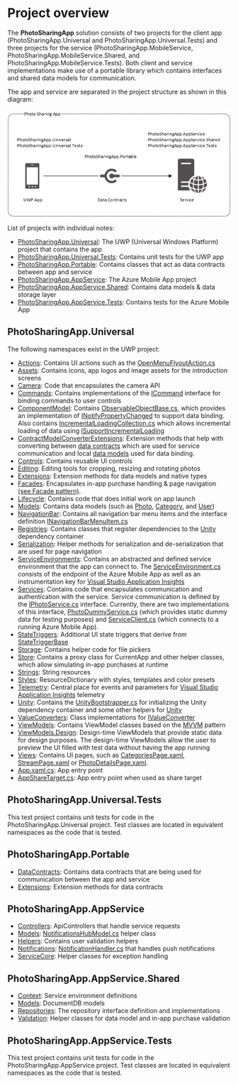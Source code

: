 # Project overview

The **PhotoSharingApp** solution consists of two projects for the client app (PhotoSharingApp.Universal and PhotoSharingApp.Universal.Tests) and three projects for the service (PhotoSharingApp.MobileService, PhotoSharingApp.MobileService.Shared, and PhotoSharingApp.MobileService.Tests). Both client and service implementations make use of a portable library which contains interfaces and shared data models for communication.

The app and service are separated in the project structure as shown in this diagram:

![Architecture](Images/Architecture.jpg "App architecture")

List of projects with individual notes:
- [PhotoSharingApp.Universal](PhotoSharingApp/PhotoSharingApp.Universal): The UWP (Universal Windows Platform) project that contains the app
- [PhotoSharingApp.Universal.Tests](PhotoSharingApp/PhotoSharingApp.Universal.Tests): Contains unit tests for the UWP app
- [PhotoSharingApp.Portable](PhotoSharingApp/PhotoSharingApp.Portable): Contains classes that act as data contracts between app and service
- [PhotoSharingApp.AppService](PhotoSharingApp/PhotoSharingApp.AppService): The Azure Mobile App project
- [PhotoSharingApp.AppService.Shared](PhotoSharingApp/PhotoSharingApp.AppService.Shared): Contains data models & data storage layer
- [PhotoSharingApp.AppService.Tests](PhotoSharingApp/PhotoSharingApp.AppService.Tests): Contains tests for the Azure Mobile App

## PhotoSharingApp.Universal

The following namespaces exist in the UWP project:
- [Actions](PhotoSharingApp/PhotoSharingApp.Universal/Actions): Contains UI actions such as the [OpenMenuFlyoutAction.cs](/PhotoSharingApp/PhotoSharingApp.Universal/Actions/OpenMenuFlyoutAction.cs#L25)
- [Assets](PhotoSharingApp/PhotoSharingApp.Universal/Assets): Contains icons, app logos and image assets for the introduction screens
- [Camera](PhotoSharingApp/PhotoSharingApp.Universal/Camera): Code that encapsulates the camera API
- [Commands](PhotoSharingApp/PhotoSharingApp.Universal/Commands): Contains implementations of the [ICommand](https://msdn.microsoft.com/library/windows/apps/windows.ui.xaml.input.icommand.aspx) interface for binding commands to user controls
- [ComponentModel](PhotoSharingApp/PhotoSharingApp.Universal/ComponentModel): Contains [ObservableObjectBase.cs](/PhotoSharingApp/PhotoSharingApp.Universal/ComponentModel/ObservableObjectBase.cs#L25), which provides an implementation of [INotifyPropertyChanged](https://msdn.microsoft.com/library/windows/apps/windows.ui.xaml.data.inotifypropertychanged.aspx) to support data binding. Also contains [IncrementalLoadingCollection.cs](/PhotoSharingApp/PhotoSharingApp.Universal/ComponentModel/IncrementalLoadingCollection.cs#L25) which allows incremental loading of data using [ISupportIncrementalLoading](https://msdn.microsoft.com/library/windows/apps/windows.ui.xaml.data.isupportincrementalloading.aspx)
- [ContractModelConverterExtensions](PhotoSharingApp/PhotoSharingApp.Universal/ContractModelConverterExtensions): Extension methods that help with converting between [data contracts](PhotoSharingApp/PhotoSharingApp.Portable/DataContracts) which are used for service communication and local [data models](/PhotoSharingApp/PhotoSharingApp.Universal/Models) used for data binding.
- [Controls](PhotoSharingApp/PhotoSharingApp.Universal/Controls): Contains reusable UI controls
- [Editing](PhotoSharingApp/PhotoSharingApp.Universal/Editing): Editing tools for cropping, resizing and rotating photos
- [Extensions](PhotoSharingApp/PhotoSharingApp.Universal/Extensions): Extension methods for data models and native types
- [Facades](PhotoSharingApp/PhotoSharingApp.Universal/Facades): Encapsulates in-app purchase handling & page navigation [(see Facade pattern)](https://msdn.microsoft.com/library/orm-9780596527730-01-04.aspx).
- [Lifecycle](PhotoSharingApp/PhotoSharingApp.Universal/Lifecycle): Contains code that does initial work on app launch
- [Models](PhotoSharingApp/PhotoSharingApp.Universal/Models): Contains data models (such as [Photo](PhotoSharingApp/PhotoSharingApp.Universal/Models/Photo.cs#L25), [Category](PhotoSharingApp/PhotoSharingApp.Universal/Models/Category.cs#L25), and [User](PhotoSharingApp/PhotoSharingApp.Universal/Models/User.cs#L25))
- [NavigationBar](PhotoSharingApp/PhotoSharingApp.Universal/NavigationBar): Contains all navigation bar menu items and the interface definition [INavigationBarMenuItem.cs](PhotoSharingApp/PhotoSharingApp.Universal/NavigationBar/INavigationBarMenuItem.cs#L25)
- [Registries](PhotoSharingApp/PhotoSharingApp.Universal/Registries): Contains classes that register dependencies to the [Unity](https://msdn.microsoft.com/library/dn223671%28v=pandp.30%29.aspx) dependency container
- [Serialization](PhotoSharingApp/PhotoSharingApp.Universal/Serialization): Helper methods for serialization and de-serialization that are used for page navigation
- [ServiceEnvironments](PhotoSharingApp/PhotoSharingApp.Universal/ServiceEnvironments): Contains an abstracted and defined service environment that the app can connect to. The [ServiceEnvironment.cs](PhotoSharingApp/PhotoSharingApp.Universal/ServiceEnvironments/ServiceEnvironment.cs#L25) consists of the endpoint of the Azure Mobile App as well as an instrumentation key for [Visual Studio Application Insights](https://azure.microsoft.com/services/application-insights/)
- [Services](PhotoSharingApp/PhotoSharingApp.Universal/Services): Contains code that encapsulates communication and authentication with the service. Service communication is defined by the [IPhotoService.cs](PhotoSharingApp/PhotoSharingApp.Universal/Services/IPhotoService.cs#L25) interface. Currently, there are two implementations of this interface, [PhotoDummyService.cs](PhotoSharingApp/PhotoSharingApp.Universal/Services/PhotoDummyService.cs#L25) (which provides static dummy data for testing purposes) and [ServiceClient.cs](PhotoSharingApp/PhotoSharingApp.Universal/Services/ServiceClient.cs#L25) (which connects to a running Azure Mobile App).
- [StateTriggers](PhotoSharingApp/PhotoSharingApp.Universal/StateTriggers): Additional UI state triggers that derive from [StateTriggerBase](https://msdn.microsoft.com/library/windows/apps/windows.ui.xaml.statetriggerbase.aspx)
- [Storage](PhotoSharingApp/PhotoSharingApp.Universal/Storage): Contains helper code for file pickers
- [Store](PhotoSharingApp/PhotoSharingApp.Universal/Store): Contains a proxy class for CurrentApp and other helper classes, which allow simulating in-app purchases at runtime
- [Strings](PhotoSharingApp/PhotoSharingApp.Universal/Strings): String resources
- [Styles](PhotoSharingApp/PhotoSharingApp.Universal/Styles): ResourceDictionary with styles, templates and color presets
- [Telemetry](PhotoSharingApp/PhotoSharingApp.Universal/Telemetry): Central place for events and parameters for [Visual Studio Application Insights](https://azure.microsoft.com/services/application-insights/) telemetry
- [Unity](PhotoSharingApp/PhotoSharingApp.Universal/Unity): Contains the [UnityBootstrapper.cs](/PhotoSharingApp/PhotoSharingApp.Universal/Unity/UnityBootstrapper.cs#L25) for initializing the Unity dependency container and some other helpers for [Unity](https://msdn.microsoft.com/library/dn223671%28v=pandp.30%29.aspx)
- [ValueConverters](PhotoSharingApp/PhotoSharingApp.Universal/ValueConverters): Class implementations for [IValueConverter](https://msdn.microsoft.com/library/windows/apps/windows.ui.xaml.data.ivalueconverter.aspx)
- [ViewModels](PhotoSharingApp/PhotoSharingApp.Universal/ViewModels): Contains ViewModel classes based on the [MVVM](https://msdn.microsoft.com/library/hh848246.aspx) pattern
- [ViewModels.Design](PhotoSharingApp/PhotoSharingApp.Universal/ViewModels/Design): Design-time ViewModels that provide static data for design purposes. The design-time ViewModels allow the user to preview the UI filled with test data without having the app running
- [Views](PhotoSharingApp/PhotoSharingApp.Universal/Views): Contains UI pages, such as [CategoriesPage.xaml](PhotoSharingApp/PhotoSharingApp.Universal/Views/CategoriesPage.xaml#L23), [StreamPage.xaml](PhotoSharingApp/PhotoSharingApp.Universal/Views/StreamPage.xaml#L23) or [PhotoDetailsPage.xaml](PhotoSharingApp/PhotoSharingApp.Universal/Views/PhotoDetailsPage.xaml#L23).
- [App.xaml.cs](PhotoSharingApp/PhotoSharingApp.Universal/App.xaml.cs#L25): App entry point
- [AppShareTarget.cs](PhotoSharingApp/PhotoSharingApp.Universal/AppShareTarget.cs#L25): App entry point when used as share target

## PhotoSharingApp.Universal.Tests

This test project contains unit tests for code in the PhotoSharingApp.Universal project. Test classes are located in equivalent namespaces as the code that is tested.

## PhotoSharingApp.Portable

- [DataContracts](PhotoSharingApp/PhotoSharingApp.Portable/DataContracts): Contains data contracts that are being used for communication between the app and service
- [Extensions](PhotoSharingApp/PhotoSharingApp.Portable/Extensions): Extension methods for data contracts

## PhotoSharingApp.AppService

- [Controllers](PhotoSharingApp/PhotoSharingApp.AppService/Controllers): ApiControllers that handle service requests
- [Models](PhotoSharingApp/PhotoSharingApp.AppService/Models): [NotificationsHubModel.cs](PhotoSharingApp/PhotoSharingApp.AppService/Models/NotificationsHubModel.cs#L25) helper class
- [Helpers](PhotoSharingApp/PhotoSharingApp.AppService/Helpers): Contains user validation helpers
- [Notifications](PhotoSharingApp/PhotoSharingApp.AppService/Notifications): [NotificationHandler.cs](PhotoSharingApp/PhotoSharingApp.AppService/Notifications/NotificationHandler.cs#L25) that handles push notifications
- [ServiceCore](PhotoSharingApp/PhotoSharingApp.AppService/ServiceCore): Helper classes for exception handling

## PhotoSharingApp.AppService.Shared

- [Context](PhotoSharingApp/PhotoSharingApp.AppService.Shared/Context): Service environment definitions
- [Models](PhotoSharingApp/PhotoSharingApp.AppService.Shared/Models): DocumentDB models
- [Repositories](PhotoSharingApp/PhotoSharingApp.AppService.Shared/Repositories): The repository interface definition and implementations
- [Validation](PhotoSharingApp/PhotoSharingApp.AppService.Shared/Validation): Helper classes for data model and in-app purchase validation

## PhotoSharingApp.AppService.Tests

This test project contains unit tests for code in the PhotoSharingApp.AppService project. Test classes are located in equivalent namespaces as the code that is tested.
